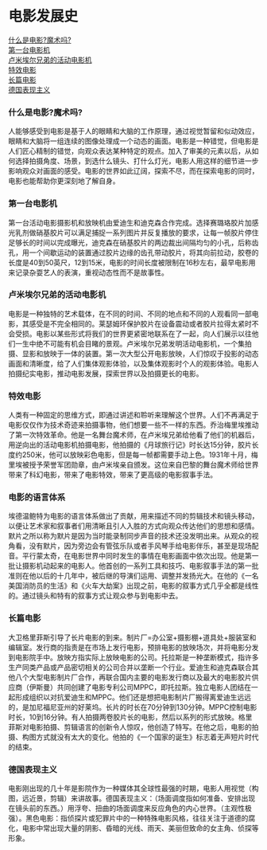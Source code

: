 # 电影发展史

[什么是电影?魔术吗?](#什么是电影魔术吗)  
[第一台电影机](#第一台电影机)  
[卢米埃尔兄弟的活动电影机](#卢米埃尔兄弟的活动电影机)  
[特效电影](#特效电影)  
[长篇电影](#长篇电影)  
[德国表现主义](#德国表现主义)  


### 什么是电影?魔术吗?
人能够感受到电影是基于人的眼睛和大脑的工作原理，通过视觉暂留和似动效应，眼睛和大脑将一组连续的图像处理成一个动态的画面。电影是一种错觉，但电影是人们匠心精制的错觉，向观众表达某种特定的观点。加入了审美的元素以后，从如何选择拍摄角度、场景，到选什么镜头、打什么灯光，电影人用这样的细节进一步影响观众对画面的感受。电影的世界如此辽阔，探索不尽，而在探索电影的同时，电影也能帮助你更深刻地了解自身。

### 第一台电影机
第一台活动电影摄影机和放映机由爱迪生和迪克森合作完成。选择赛璐珞胶片加感光乳剂做硝基胶片可以满足捕捉一系列图片并反复播放的要求，让每一帧胶片停住足够长的时间以完成曝光，迪克森在硝基胶片的两边裁出间隔均匀的小孔，后称齿孔，用一个间歇运动的装置通过胶片边缘的齿孔带动胶片，将其向前拉动，胶卷的长度是40到50英尺，12到15米，电影的时间长度被限制在16秒左右，最早电影用来记录杂耍艺人的表演，重视动态性而不是故事性。

### 卢米埃尔兄弟的活动电影机
电影是一种独特的艺术载体，在不同的时间、不同的地点和不同的人观看同一部电影，其感受是不完全相同的。莱瑟姆环保护胶片在设备震动或者胶片拉得太紧时不会受损。电影以某些形式将我们的世界更紧密地联系在了一起，向人们展示以往他们一生中绝不可能有机会目睹的景观。卢米埃尔兄弟发明活动电影机，一个集拍摄、显影和放映于一体的装置。第一次大型公开电影放映，人们惊叹于投影的动态画面和清晰度，给了人们集体观影体验，以及集体观影时个人的观影体验。电影人拍摄纪实电影，推动电影发展，探索世界以及拍摄更长的电影。

### 特效电影
人类有一种固定的思维方式，即通过讲述和聆听来理解这个世界。人们不再满足于电影仅仅作为技术奇迹来拍摄事物，他们想要一些不一样的东西。乔治梅里埃推动了第一次特效革命。他是一名舞台魔术师，在卢米埃兄弟给他看了他们的机器后，用逆向出的活动电影机拍摄电影，他拍摄的《月球旅行记》时长达15分钟，胶片长度约250米，他可以放映彩色电影，但是每一帧都需要手动上色。1931年十月，梅里埃被授予荣誉军团勋章，由卢米埃亲自颁发。这位来自巴黎的舞台魔术师给世界带来了科幻电影，带来了电影特效，带来了更高级的电影叙事手法。

### 电影的语言体系
埃德温鲍特为电影的语言体系做出了贡献，用来描述不同的剪辑技术和镜头移动，以便让艺术家和叙事者们用清晰且引人入胜的方式向观众传达他们的思想和感情。默片之所以称为默片是因为当时能录制同步声音的技术还没发明出来。从观众的视角看，没有默片，因为旁边会有管弦乐队或者手风琴手给电影伴乐，甚至是现场配音。平行蒙太奇，在电影世界中同时发生的事情在电影画面中依次出现。他是第一批让摄影机动起来的电影人。他首创的一系列工具和技巧、电影叙事手法的第一批准则在他以后的十几年中，被后继的导演们运用、调整并发扬光大。在他的《一名美国消防员的生活》和《火车大劫案》出现之前，电影的叙事方式几乎全都是线性的。通过镜头和特有的叙事方式让观众参与到电影中去。

### 长篇电影
大卫格里菲斯引导了长片电影的到来。制片厂=办公室+摄影棚+道具处+服装室和编辑室。发行商的指责是在市场上发行电影，预排电影的放映场次，并将电影分发到电影院手中。放映方指实际上放映电影的公司。托拉斯是一种垄断模式，指许多生产同类产品或产品密切相关的公司合并以垄断一个行业。爱迪生和迪克森联合其他八个大型电影制片厂合作，再联合国内主要的电影发行商以及最大的电影胶片供应商（伊斯曼）共同创建了电影专利公司MPPC，即托拉斯。独立电影人团结在一起形成组织以对抗爱迪生和MPPC。他们还是想把电影制片厂搬得离爱迪生远远的，是加尼福尼亚州的好莱坞。长片的时长在70分钟到130分钟。MPPC控制电影时长，10到16分钟。有人拍摄两卷胶片长的电影，然后以系列的形式放映。格里菲斯对电影拍摄、剪辑语言的创新令人惊叹，他创造了特写。在他之后，电影的拍摄、构图方式就没有太大的变化。他拍的《一个国家的诞生》标志着无声短片时代的结束。

### 德国表现主义
电影刚出现的几十年是影院作为一种媒体其全球性最强的时期，电影人用视觉（构图，远近景，剪辑）来讲故事。德国表现主义：（场面调度指如何准备、安排出现在镜头前的东西。）用浮夸、扭曲的场面调度来反应角色的内心世界。（主观性极强）。黑色电影：指侦探片或犯罪片中的一种特殊电影风格，往往关注于道德的腐化，电影中常出现大量的阴影、昏暗的光线、雨天、美丽但致命的女主角、侦探等形象。